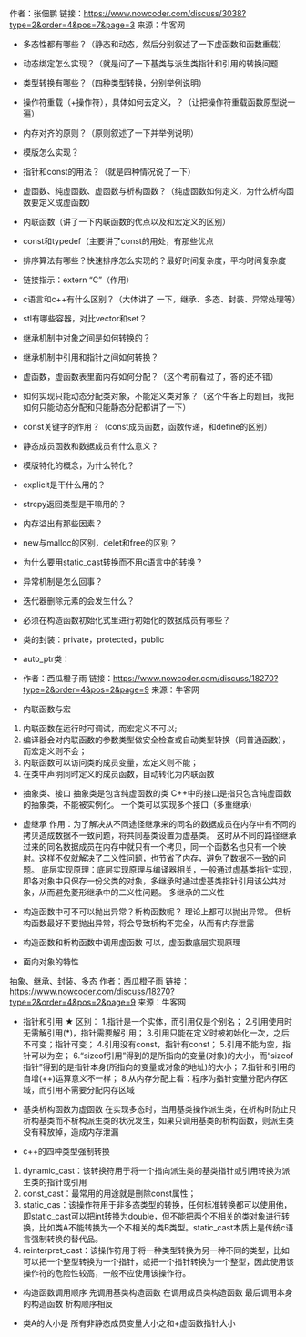 作者：张佃鹏
链接：https://www.nowcoder.com/discuss/3038?type=2&order=4&pos=7&page=3
来源：牛客网

- 多态性都有哪些？（静态和动态，然后分别叙述了一下虚函数和函数重载）
- 动态绑定怎么实现？（就是问了一下基类与派生类指针和引用的转换问题
- 类型转换有哪些？（四种类型转换，分别举例说明）
- 操作符重载（+操作符），具体如何去定义，？（让把操作符重载函数原型说一遍）
- 内存对齐的原则？（原则叙述了一下并举例说明）
- 模版怎么实现？
- 指针和const的用法？（就是四种情况说了一下）
- 虚函数、纯虚函数、虚函数与析构函数？（纯虚函数如何定义，为什么析构函数要定义成虚函数）
- 内联函数（讲了一下内联函数的优点以及和宏定义的区别）
- const和typedef（主要讲了const的用处，有那些优点
- 排序算法有哪些？快速排序怎么实现的？最好时间复杂度，平均时间复杂度
- 链接指示：extern “C”（作用）
- c语言和c++有什么区别？（大体讲了 一下，继承、多态、封装、异常处理等）
- stl有哪些容器，对比vector和set？
- 继承机制中对象之间是如何转换的？
- 继承机制中引用和指针之间如何转换？
- 虚函数，虚函数表里面内存如何分配？（这个考前看过了，答的还不错）
- 如何实现只能动态分配类对象，不能定义类对象？（这个牛客上的题目，我把如何只能动态分配和只能静态分配都讲了一下）
- const关键字的作用？（const成员函数，函数传递，和define的区别）
- 静态成员函数和数据成员有什么意义？
- 模版特化的概念，为什么特化？
- explicit是干什么用的？
- strcpy返回类型是干嘛用的？
- 内存溢出有那些因素？
- new与malloc的区别，delet和free的区别？
- 为什么要用static\_cast转换而不用c语言中的转换？
- 异常机制是怎么回事？
- 迭代器删除元素的会发生什么？
- 必须在构造函数初始化式里进行初始化的数据成员有哪些？
- 类的封装：private，protected，public
- auto_ptr类：
- 作者：西瓜橙子雨
链接：https://www.nowcoder.com/discuss/18270?type=2&order=4&pos=2&page=9
来源：牛客网

- 内联函数与宏
1. 内联函数在运行时可调试，而宏定义不可以;
2. 编译器会对内联函数的参数类型做安全检查或自动类型转换（同普通函数），而宏定义则不会；
3. 内联函数可以访问类的成员变量，宏定义则不能；
4. 在类中声明同时定义的成员函数，自动转化为内联函数

- 抽象类、接口
抽象类是包含纯虚函数的类
C++中的接口是指只包含纯虚函数的抽象类，不能被实例化。
一个类可以实现多个接口（多重继承）

- 虚继承
作用：为了解决从不同途径继承来的同名的数据成员在内存中有不同的拷贝造成数据不一致问题，将共同基类设置为虚基类。
这时从不同的路径继承过来的同名数据成员在内存中就只有一个拷贝，同一个函数名也只有一个映射。这样不仅就解决了二义性问题，也节省了内存，避免了数据不一致的问题。
底层实现原理：底层实现原理与编译器相关，一般通过虚基类指针实现，即各对象中只保存一份父类的对象，多继承时通过虚基类指针引用该公共对象，从而避免菱形继承中的二义性问题。
多继承的二义性

- 构造函数中可不可以抛出异常？析构函数呢？
理论上都可以抛出异常。
但析构函数最好不要抛出异常，将会导致析构不完全，从而有内存泄露

- 构造函数和析构函数中调用虚函数
可以，虚函数底层实现原理

- 面向对象的特性

抽象、继承、封装、多态
作者：西瓜橙子雨
链接：https://www.nowcoder.com/discuss/18270?type=2&order=4&pos=2&page=9
来源：牛客网

- 指针和引用
★ 区别：
1.指针是一个实体，而引用仅是个别名；
2.引用使用时无需解引用(*)，指针需要解引用；
3.引用只能在定义时被初始化一次，之后不可变；指针可变；
4.引用没有const，指针有const；
5.引用不能为空，指针可以为空；
6.“sizeof引用”得到的是所指向的变量(对象)的大小，而“sizeof指针”得到的是指针本身(所指向的变量或对象的地址)的大小；
7.指针和引用的自增(++)运算意义不一样；
8.从内存分配上看：程序为指针变量分配内存区域，而引用不需要分配内存区域

- 基类析构函数为虚函数
在实现多态时，当用基类操作派生类，在析构时防止只析构基类而不析构派生类的状况发生，如果只调用基类的析构函数，则派生类没有释放掉，造成内存泄漏

- c++的四种类型强制转换
1. dynamic_cast：该转换符用于将一个指向派生类的基类指针或引用转换为派生类的指针或引用
2. const_cast：最常用的用途就是删除const属性；
3. static_cas：该操作符用于非多态类型的转换，任何标准转换都可以使用他，即static_cast可以把int转换为double，但不能把两个不相关的类对象进行转换，比如类A不能转换为一个不相关的类B类型。static_cast本质上是传统c语言强制转换的替代品。
4. reinterpret_cast：该操作符用于将一种类型转换为另一种不同的类型，比如可以把一个整型转换为一个指针，或把一个指针转换为一个整型，因此使用该操作符的危险性较高，一般不应使用该操作符。

- 构造函数调用顺序
先调用基类构造函数
在调用成员类构造函数
最后调用本身的构造函数
析构顺序相反

- 类A的大小是 所有非静态成员变量大小之和+虚函数指针大小